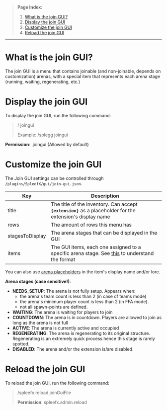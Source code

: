 > **Page Index**:
> 1. [What is the join GUI?](https://github.com/SpleefX/SpleefX/wiki/Join-GUI#what-is-the-join-gui)
> 2. [Display the join GUI](https://github.com/SpleefX/SpleefX/wiki/Join-GUI#display-the-join-gui)
> 3. [Customize the join GUI](https://github.com/SpleefX/SpleefX/wiki/Join-GUI#customize-the-join-gui)
> 4. [Reload the join GUI](https://github.com/SpleefX/SpleefX/wiki/Join-GUI#reload-the-join-gui)
---

# What is the join GUI?
The join GUI is a menu that contains joinable (and non-joinable, depends on customization) arenas, with a special item that represents each arena stage (running, waiting, regenerating, etc.)

# Display the join GUI
To display the join GUI, run the following command:
> /<mode> joingui
>
> Example: /splegg joingui

**Permission**: <mode command>.joingui (Allowed by default)

# Customize the join GUI
The Join GUI settings can be controlled through `/plugins/SpleefX/gui/join-gui.json`. 

| Key | Description |
|--|--|
| title | The title of the inventory. Can accept **`{extension}`** as a placeholder for the extension's display name |
| rows | The amount of rows this menu has |
| stagesToDisplay | The arena stages that can be displayed in the GUI |
| items | The GUI items, each one assigned to a specific arena stage. See [this](https://github.com/SpleefX/SpleefX/wiki/Understand-extensions#items) to understand the format |

You can also use [arena placeholders](https://github.com/SpleefX/SpleefX/wiki/What-is-an-arena?#arena-placeholders) in the item's display name and/or lore.

**Arena stages (case sensitive!)**:

   - **NEEDS_SETUP**: The arena is not fully setup. Appears when:
      - the arena's team count is less than 2 (in case of teams mode)
      - the arena's minimum player count is less than 2 (in FFA mode).
      - not all spawn-points are defined.
   - **WAITING**: The arena is waiting for players to join
   - **COUNTDOWN**: The arena is in countdown. Players are allowed to join as long as the arena is not full
   - **ACTIVE**: The arena is currently active and occupied
   - **REGENERATING**: The arena is regenerating to its original structure. Regenerating is an extremely quick process hence this stage is rarely spotted.
   - **DISABLED**: The arena and/or the extension is/are disabled.

# Reload the join GUI
To reload the join GUI, run the following command:

> /spleefx reload joinGuiFile
>
> **Permission**: spleefx.admin.reload